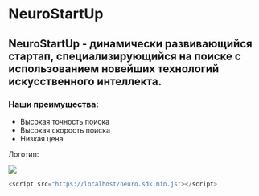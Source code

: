 # NeuroStartUp

## **NeuroStartUp** - динамически развивающийся стартап, специализирующийся на поиске с использованием новейших технологий искусственного интеллекта.

### **Наши преимущества:**
* Высокая точность поиска
* Высокая скорость поиска
* Низкая цена

Логотип:

![](https://camo.githubusercontent.com/ace14ee894d150192a7b05b12410738aa65528da742bbce69315a5f441320ea7/68747470733a2f2f692e696d6775722e636f6d2f495a4f525769492e706e67)
        
		

~~~javascript
<script src="https://localhost/neuro.sdk.min.js"></script>
~~~